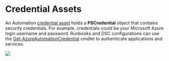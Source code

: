 # Credential Assets  

An Automation [credential asset](https://azure.microsoft.com/en-us/documentation/articles/automation-credentials/) holds a **PSCredential** object that contains security credentials. For example, credentials could be your Microsoft Azure login username and password. Runbooks and DSC configurations can use the [Get-AzureAutomationCredential](https://msdn.microsoft.com/en-us/library/mt619436.aspx) cmdlet to authenticate applications and services. 

![](../../Linked_Image_Files/1.4.2.png)
